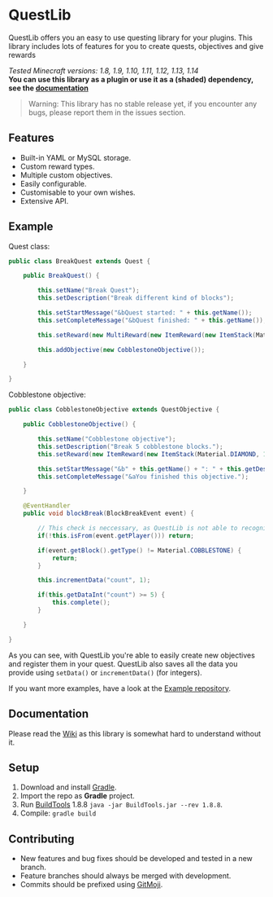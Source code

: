 # QuestLib
QuestLib offers you an easy to use questing library for your plugins. This library includes lots of features for you to create quests, objectives and give rewards

*Tested Minecraft versions: 1.8, 1.9, 1.10, 1.11, 1.12, 1.13, 1.14*\
**You can use this library as a plugin or use it as a (shaded) dependency, see the [documentation](https://questlib.themelvin.nl/docs/)**

> Warning: This library has no stable release yet, if you encounter any bugs, please report them in the issues section.

## Features
* Built-in YAML or MySQL storage.
* Custom reward types.
* Multiple custom objectives.
* Easily configurable.
* Customisable to your own wishes.
* Extensive API.

## Example
Quest class:
```java
public class BreakQuest extends Quest {

    public BreakQuest() {

        this.setName("Break Quest");
        this.setDescription("Break different kind of blocks");

        this.setStartMessage("&bQuest started: " + this.getName());
        this.setCompleteMessage("&bQuest finished: " + this.getName());

        this.setReward(new MultiReward(new ItemReward(new ItemStack(Material.EMERALD, 2)), new ItemReward((new ItemStack(Material.IRON_INGOT, 10)))));

        this.addObjective(new CobblestoneObjective());

    }

}
```

Cobblestone objective:
```java
public class CobblestoneObjective extends QuestObjective {

    public CobblestoneObjective() {

        this.setName("Cobblestone objective");
        this.setDescription("Break 5 cobblestone blocks.");
        this.setReward(new ItemReward(new ItemStack(Material.DIAMOND, 1), "&6You received &e1x Diamond &6as a reward."));

        this.setStartMessage("&b" + this.getName() + ": " + this.getDescription());
        this.setCompleteMessage("&aYou finished this objective.");

    }

    @EventHandler
    public void blockBreak(BlockBreakEvent event) {

        // This check is neccessary, as QuestLib is not able to recognise events.
        if(!this.isFrom(event.getPlayer())) return;

        if(event.getBlock().getType() != Material.COBBLESTONE) {
            return;
        }

        this.incrementData("count", 1);

        if(this.getDataInt("count") >= 5) {
            this.complete();
        }

    }

}
```

As you can see, with QuestLib you're able to easily create new objectives and register them in your quest.
QuestLib also saves all the data you provide using `setData()` or `incrementData()` (for integers).

If you want more examples, have a look at the [Example repository](https://github.com/TheMelvinNL/QuestLib-Example).

## Documentation
Please read the [Wiki](https://questlib.themelvin.nl/docs/) as this library is somewhat hard to understand without it.

## Setup
1. Download and install [Gradle](https://gradle.org/).
1. Import the repo as **Gradle** project.
1. Run [BuildTools](https://hub.spigotmc.org/jenkins/job/BuildTools/lastSuccessfulBuild/artifact/target/BuildTools.jar) 1.8.8 `java -jar BuildTools.jar --rev 1.8.8`.
4. Compile: `gradle build`

## Contributing
* New features and bug fixes should be developed and tested in a new branch.
* Feature branches should always be merged with development.
* Commits should be prefixed using [GitMoji](https://gitmoji.carloscuesta.me/).